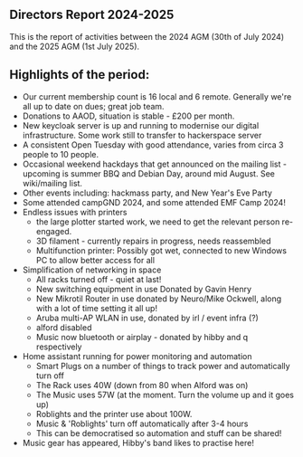 Directors Report 2024-2025
----------------

This is the report of activities between the 2024 AGM (30th of July 2024) and the 2025 AGM (1st July 2025).

## Highlights of the period:

- Our current membership count is 16 local and 6 remote. Generally we're all up to date on dues; great job team.
- Donations to AAOD, situation is stable - £200 per month.
- New keycloak server is up and running to modernise our digital infrastructure. Some work still to transfer to hackerspace server
- A consistent Open Tuesday with good attendance, varies from circa 3 people to 10 people.
- Occasional weekend hackdays that get announced on the mailing list - upcoming is summer BBQ and Debian Day, around mid August. See wiki/mailing list.
- Other events including: hackmass party, and New Year's Eve Party
- Some attended campGND 2024, and some attended EMF Camp 2024! 
- Endless issues with printers
  - the large plotter started work, we need to get the relevant person re-engaged.
  - 3D filament - currently repairs in progress, needs reassembled
  - Multifunction printer: Possibly got wet, connected to new Windows PC to allow better access for all
- Simplification of networking in space
  - All racks turned off - quiet at last!
  - New switching equipment in use Donated by Gavin Henry
  - New Mikrotil Router in use donated by Neuro/Mike Ockwell, along with a lot of time setting it all up!
  - Aruba multi-AP WLAN in use, donated by irl / event infra (?)
  - alford disabled
  - Music now bluetooth or airplay - donated by hibby and q respectively
- Home assistant running for power monitoring and automation
  - Smart Plugs on a number of things to track power and automatically turn off
  - The Rack uses 40W (down from 80 when Alford was on)
  - The Music uses 57W (at the moment. Turn the volume up and it goes up)
  - Roblights and the printer use about 100W.
  - Music & 'Roblights' turn off automatically after 3-4 hours
  - This can be democratised so automation and stuff can be shared!
- Music gear has appeared, Hibby's band likes to practise here! 
